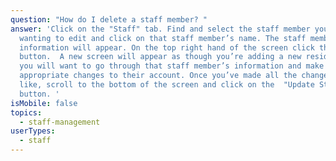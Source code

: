 ```yaml
---
question: "How do I delete a staff member? "
answer: 'Click on the "Staff" tab. Find and select the staff member you’re
  wanting to edit and click on that staff member’s name. The staff member’s
  information will appear. On the top right hand of the screen click the "Edit"
  button.  A new screen will appear as though you’re adding a new resident and
  you will want to go through that staff member’s information and make the
  appropriate changes to their account. Once you’ve made all the changes you’d
  like, scroll to the bottom of the screen and click on the  "Update Staff"
  button. '
isMobile: false
topics:
  - staff-management
userTypes:
  - staff
---
```

